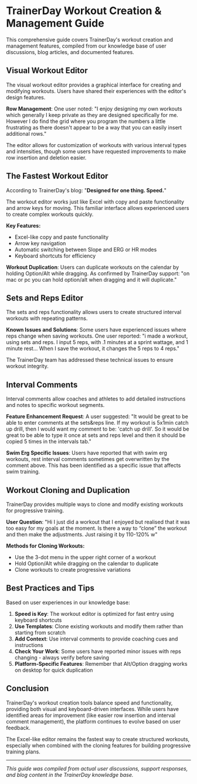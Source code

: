 # TrainerDay Workout Creation & Management Guide

This comprehensive guide covers TrainerDay's workout creation and management features, compiled from our knowledge base of user discussions, blog articles, and documented features.

## Visual Workout Editor

The visual workout editor provides a graphical interface for creating and modifying workouts. Users have shared their experiences with the editor's design features.

**Row Management**: One user noted: "I enjoy designing my own workouts which generally I keep private as they are designed specifically for me. However I do find the grid where you program the numbers a little frustrating as there doesn't appear to be a way that you can easily insert additional rows."

The editor allows for customization of workouts with various interval types and intensities, though some users have requested improvements to make row insertion and deletion easier.

## The Fastest Workout Editor

According to TrainerDay's blog: "**Designed for one thing. Speed.**"

The workout editor works just like Excel with copy and paste functionality and arrow keys for moving. This familiar interface allows experienced users to create complex workouts quickly.

**Key Features:**
- Excel-like copy and paste functionality
- Arrow key navigation
- Automatic switching between Slope and ERG or HR modes
- Keyboard shortcuts for efficiency

**Workout Duplication**: Users can duplicate workouts on the calendar by holding Option/Alt while dragging. As confirmed by TrainerDay support: "on mac or pc you can hold option/alt when dragging and it will duplicate."

## Sets and Reps Editor

The sets and reps functionality allows users to create structured interval workouts with repeating patterns.

**Known Issues and Solutions**: Some users have experienced issues where reps change when saving workouts. One user reported: "i made a workout, using sets and reps. I input 5 reps, with .1 minutes at a sprint wattage, and 1 minute rest... When I save the workout, it changes the 5 reps to 4 reps."

The TrainerDay team has addressed these technical issues to ensure workout integrity.

## Interval Comments

Interval comments allow coaches and athletes to add detailed instructions and notes to specific workout segments.

**Feature Enhancement Request**: A user suggested: "It would be great to be able to enter comments at the sets&reps line. If my workout is 5x1min catch up drill, then I would want my comment to be: 'catch up drill'. So it would be great to be able to type it once at sets and reps level and then it should be copied 5 times in the intervals tab."

**Swim Erg Specific Issues**: Users have reported that with swim erg workouts, rest interval comments sometimes get overwritten by the comment above. This has been identified as a specific issue that affects swim training.

## Workout Cloning and Duplication

TrainerDay provides multiple ways to clone and modify existing workouts for progressive training.

**User Question**: "Hi I just did a workout that I enjoyed but realised that it was too easy for my goals at the moment. Is there a way to “clone” the workout and then make the adjustments. Just raising it by 110-120% w"

**Methods for Cloning Workouts:**
- Use the 3-dot menu in the upper right corner of a workout
- Hold Option/Alt while dragging on the calendar to duplicate
- Clone workouts to create progressive variations

## Best Practices and Tips

Based on user experiences in our knowledge base:

1. **Speed is Key**: The workout editor is optimized for fast entry using keyboard shortcuts
2. **Use Templates**: Clone existing workouts and modify them rather than starting from scratch  
3. **Add Context**: Use interval comments to provide coaching cues and instructions
4. **Check Your Work**: Some users have reported minor issues with reps changing - always verify before saving
5. **Platform-Specific Features**: Remember that Alt/Option dragging works on desktop for quick duplication

## Conclusion

TrainerDay's workout creation tools balance speed and functionality, providing both visual and keyboard-driven interfaces. While users have identified areas for improvement (like easier row insertion and interval comment management), the platform continues to evolve based on user feedback.

The Excel-like editor remains the fastest way to create structured workouts, especially when combined with the cloning features for building progressive training plans.

---

*This guide was compiled from actual user discussions, support responses, and blog content in the TrainerDay knowledge base.*